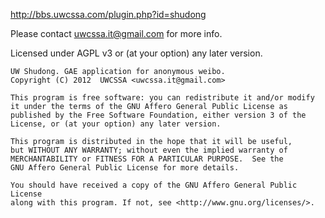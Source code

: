 http://bbs.uwcssa.com/plugin.php?id=shudong

Please contact uwcssa.it@gmail.com for more info.

Licensed under AGPL v3 or (at your option) any later version.

    UW Shudong. GAE application for anonymous weibo.
    Copyright (C) 2012  UWCSSA <uwcssa.it@gmail.com>

    This program is free software: you can redistribute it and/or modify
    it under the terms of the GNU Affero General Public License as
    published by the Free Software Foundation, either version 3 of the
    License, or (at your option) any later version.

    This program is distributed in the hope that it will be useful,
    but WITHOUT ANY WARRANTY; without even the implied warranty of
    MERCHANTABILITY or FITNESS FOR A PARTICULAR PURPOSE.  See the
    GNU Affero General Public License for more details.

    You should have received a copy of the GNU Affero General Public License
    along with this program. If not, see <http://www.gnu.org/licenses/>.